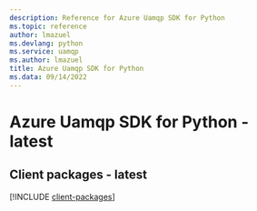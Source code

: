 ```yaml
---
description: Reference for Azure Uamqp SDK for Python
ms.topic: reference
author: lmazuel
ms.devlang: python
ms.service: uamqp
ms.author: lmazuel
title: Azure Uamqp SDK for Python
ms.data: 09/14/2022
---
```

# Azure Uamqp SDK for Python - latest

## Client packages - latest
[!INCLUDE [client-packages](uamqp-client-index.md)]